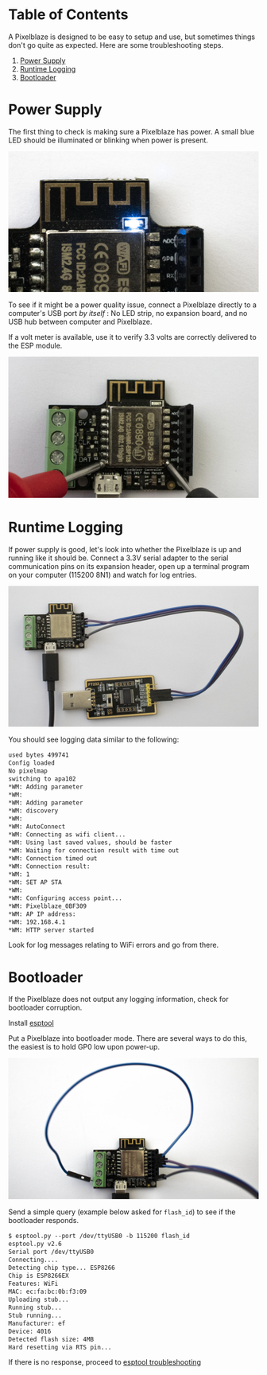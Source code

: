 # Table of Contents

A Pixelblaze is designed to be easy to setup and use, but sometimes things
don't go quite as expected. Here are some troubleshooting steps.

1. [Power Supply](#toc_1)
2. [Runtime Logging](#toc_2)
3. [Bootloader](#toc_3)

# Power Supply

The first thing to check is making sure a Pixelblaze has power. A small blue
LED should be illuminated or blinking when power is present.

![Power LED](images/blue_led.jpg)

To see if it might be a power quality issue, connect a Pixelblaze directly
to a computer's USB port _by itself_ : No LED strip, no expansion board, and no
USB hub between computer and Pixelblaze.

If a volt meter is available, use it to verify 3.3 volts are correctly
delivered to the ESP module.

![Probe ESP Power Pins](images/probe_power.jpg)

# Runtime Logging

If power supply is good, let's look into whether the Pixelblaze is up and
running like it should be. Connect a 3.3V serial adapter to the serial
communication pins on its expansion header, open up a terminal program on
your computer (115200 8N1) and watch for log entries.

![3.3V Serial Adapter](images/serial3v3.jpg)

You should see logging data similar to the following:

```
used bytes 499741
Config loaded
No pixelmap
switching to apa102
*WM: Adding parameter
*WM:
*WM: Adding parameter
*WM: discovery
*WM:
*WM: AutoConnect
*WM: Connecting as wifi client...
*WM: Using last saved values, should be faster
*WM: Waiting for connection result with time out
*WM: Connection timed out
*WM: Connection result:
*WM: 1
*WM: SET AP STA
*WM:
*WM: Configuring access point...
*WM: Pixelblaze_0BF309
*WM: AP IP address:
*WM: 192.168.4.1
*WM: HTTP server started
```

Look for log messages relating to WiFi errors and go from there.

# Bootloader

If the Pixelblaze does not output any logging information, check for
bootloader corruption.

Install [esptool](https://github.com/espressif/esptool)

Put a Pixelblaze into bootloader mode. There are several ways to do this,
the easiest is to hold GP0 low upon power-up.

![Ground GP0](images/ground_gp0.jpg)

Send a simple query (example below asked for `flash_id`) to see if the
bootloader responds.

```
$ esptool.py --port /dev/ttyUSB0 -b 115200 flash_id
esptool.py v2.6
Serial port /dev/ttyUSB0
Connecting....
Detecting chip type... ESP8266
Chip is ESP8266EX
Features: WiFi
MAC: ec:fa:bc:0b:f3:09
Uploading stub...
Running stub...
Stub running...
Manufacturer: ef
Device: 4016
Detected flash size: 4MB
Hard resetting via RTS pin...

```

If there is no response, proceed to [esptool troubleshooting](https://github.com/espressif/esptool#troubleshooting)